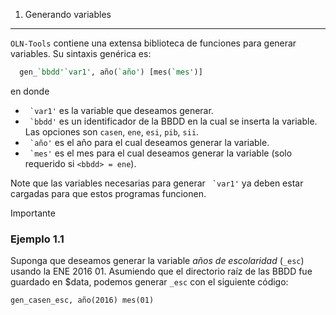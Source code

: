 1. Generando variables
----------------------

``OLN-Tools`` contiene una extensa biblioteca de funciones para generar variables. Su sintaxis genérica es: 
```stata
  gen_`bbdd'`var1', año(`año') [mes(`mes')]
```

en donde

* `` `var1'`` es la variable que deseamos generar.
* `` `bbdd'`` es un identificador de la BBDD en la cual se inserta la variable.  Las opciones son ``casen``, ``ene``, ``esi``, ``pib``, ``sii``.
* `` `año'`` es el año para el cual deseamos generar la variable.
* `` `mes'`` es el mes para el cual deseamos generar la variable (solo requerido si ``<bbdd> = ene``).

Note que las variables necesarias para generar `` `var1'`` ya deben estar cargadas para que estos programas funcionen.

  Importante

### Ejemplo 1.1

Suponga que deseamos generar la variable *años de escolaridad* (``_esc``) usando la ENE 2016 01. Asumiendo que el directorio raíz de las BBDD fue guardado en $data, podemos generar ``_esc`` con el siguiente código:
```stata
gen_casen_esc, año(2016) mes(01)
```
